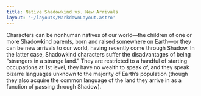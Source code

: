 ```yaml
---
title: Native Shadowkind vs. New Arrivals
layout: '~/layouts/MarkdownLayout.astro'
---
```

Characters can be nonhuman natives of our world—the children of one or more
Shadowkind parents, born and raised somewhere on Earth—or they can be new
arrivals to our world, having recently come through Shadow. In the latter
case, Shadowkind characters suffer the disadvantages of being “strangers in a
strange land.” They are restricted to a handful of starting occupations at 1st
level, they have no wealth to speak of, and they speak bizarre languages
unknown to the majority of Earth’s population (though they also acquire the
common language of the land they arrive in as a function of passing through
Shadow).

